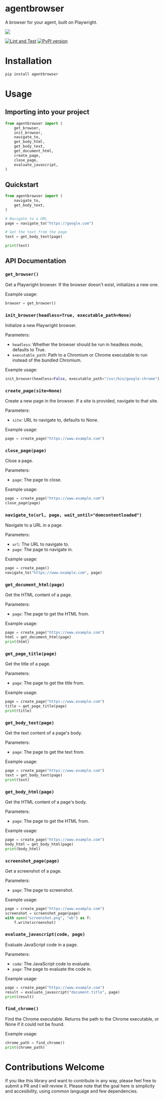 # agentbrowser <a href="https://discord.gg/qetWd7J9De"><img style="float: right" src="https://dcbadge.vercel.app/api/server/qetWd7J9De" alt=""></a>

A browser for your agent, built on Playwright.

<img src="resources/image.jpg">

[![Lint and Test](https://github.com/AutonomousResearchGroup/agentbrowser/actions/workflows/test.yml/badge.svg)](https://github.com/AutonomousResearchGroup/agentbrowser/actions/workflows/test.yml)
[![PyPI version](https://badge.fury.io/py/agentbrowser.svg)](https://badge.fury.io/py/agentbrowser)

# Installation

```bash
pip install agentbrowser
```

# Usage

## Importing into your project

```python
from agentbrowser import (
    get_browser,
    init_browser,
    navigate_to,
    get_body_html,
    get_body_text,
    get_document_html,
    create_page,
    close_page,
    evaluate_javascript,
)
```

## Quickstart

```python
from agentbrowser import (
    navigate_to,
    get_body_text,
)

# Navigate to a URL
page = navigate_to("https://google.com")

# Get the text from the page
text = get_body_text(page)

print(text)
```

## API Documentation

### `get_browser()`

Get a Playwright browser. If the browser doesn't exist, initializes a new one.

Example usage:

```python
browser = get_browser()
```

### `init_browser(headless=True, executable_path=None)`

Initialize a new Playwright browser.

Parameters:

- `headless`: Whether the browser should be run in headless mode, defaults to True.
- `executable_path`: Path to a Chromium or Chrome executable to run instead of the bundled Chromium.

Example usage:

```python
init_browser(headless=False, executable_path="/usr/bin/google-chrome")
```

### `create_page(site=None)`

Create a new page in the browser. If a site is provided, navigate to that site.

Parameters:

- `site`: URL to navigate to, defaults to None.

Example usage:

```python
page = create_page("https://www.example.com")
```

### `close_page(page)`

Close a page.

Parameters:

- `page`: The page to close.

Example usage:

```python
page = create_page("https://www.example.com")
close_page(page)
```

### `navigate_to(url, page, wait_until="domcontentloaded")`

Navigate to a URL in a page.

Parameters:

- `url`: The URL to navigate to.
- `page`: The page to navigate in.

Example usage:

```python
page = create_page()
navigate_to("https://www.example.com", page)
```

### `get_document_html(page)`

Get the HTML content of a page.

Parameters:

- `page`: The page to get the HTML from.

Example usage:

```python
page = create_page("https://www.example.com")
html = get_document_html(page)
print(html)
```

### `get_page_title(page)`

Get the title of a page.

Parameters:

- `page`: The page to get the title from.

Example usage:

```python
page = create_page("https://www.example.com")
title = get_page_title(page)
print(title)
```

### `get_body_text(page)`

Get the text content of a page's body.

Parameters:

- `page`: The page to get the text from.

Example usage:

```python
page = create_page("https://www.example.com")
text = get_body_text(page)
print(text)
```

### `get_body_html(page)`

Get the HTML content of a page's body.

Parameters:

- `page`: The page to get the HTML from.

Example usage:

```python
page = create_page("https://www.example.com")
body_html = get_body_html(page)
print(body_html)
```

### `screenshot_page(page)`

Get a screenshot of a page.

Parameters:

- `page`: The page to screenshot.

Example usage:

```python
page = create_page("https://www.example.com")
screenshot = screenshot_page(page)
with open("screenshot.png", "wb") as f:
    f.write(screenshot)
```

### `evaluate_javascript(code, page)`

Evaluate JavaScript code in a page.

Parameters:

- `code`: The JavaScript code to evaluate.
- `page`: The page to evaluate the code in.

Example usage:

```python
page = create_page("https://www.example.com")
result = evaluate_javascript("document.title", page)
print(result)
```

### `find_chrome()`

Find the Chrome executable. Returns the path to the Chrome executable, or None if it could not be found.

Example usage:

```python
chrome_path = find_chrome()
print(chrome_path)
```

# Contributions Welcome

If you like this library and want to contribute in any way, please feel free to submit a PR and I will review it. Please note that the goal here is simplicity and accesibility, using common language and few dependencies.
